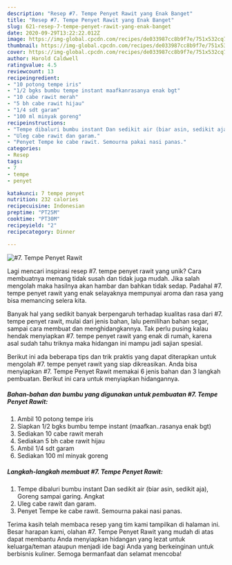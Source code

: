 ```yaml
---
description: "Resep #7. Tempe Penyet Rawit yang Enak Banget"
title: "Resep #7. Tempe Penyet Rawit yang Enak Banget"
slug: 621-resep-7-tempe-penyet-rawit-yang-enak-banget
date: 2020-09-29T13:22:22.012Z
image: https://img-global.cpcdn.com/recipes/de033987cc8b9f7e/751x532cq70/7-tempe-penyet-rawit-foto-resep-utama.jpg
thumbnail: https://img-global.cpcdn.com/recipes/de033987cc8b9f7e/751x532cq70/7-tempe-penyet-rawit-foto-resep-utama.jpg
cover: https://img-global.cpcdn.com/recipes/de033987cc8b9f7e/751x532cq70/7-tempe-penyet-rawit-foto-resep-utama.jpg
author: Harold Caldwell
ratingvalue: 4.5
reviewcount: 13
recipeingredient:
- "10 potong tempe iris"
- "1/2 bgks bumbu tempe instant maafkanrasanya enak bgt"
- "10 cabe rawit merah"
- "5 bh cabe rawit hijau"
- "1/4 sdt garam"
- "100 ml minyak goreng"
recipeinstructions:
- "Tempe dibaluri bumbu instant Dan sedikit air (biar asin, sedikit aja), Goreng sampai garing. Angkat"
- "Uleg cabe rawit dan garam."
- "Penyet Tempe ke cabe rawit. Semourna pakai nasi panas."
categories:
- Resep
tags:
- 7
- tempe
- penyet

katakunci: 7 tempe penyet 
nutrition: 232 calories
recipecuisine: Indonesian
preptime: "PT25M"
cooktime: "PT30M"
recipeyield: "2"
recipecategory: Dinner

---
```



![#7. Tempe Penyet Rawit](https://img-global.cpcdn.com/recipes/de033987cc8b9f7e/751x532cq70/7-tempe-penyet-rawit-foto-resep-utama.jpg)

Lagi mencari inspirasi resep #7. tempe penyet rawit yang unik? Cara membuatnya memang tidak susah dan tidak juga mudah. Jika salah mengolah maka hasilnya akan hambar dan bahkan tidak sedap. Padahal #7. tempe penyet rawit yang enak selayaknya mempunyai aroma dan rasa yang bisa memancing selera kita.

Banyak hal yang sedikit banyak berpengaruh terhadap kualitas rasa dari #7. tempe penyet rawit, mulai dari jenis bahan, lalu pemilihan bahan segar, sampai cara membuat dan menghidangkannya. Tak perlu pusing kalau hendak menyiapkan #7. tempe penyet rawit yang enak di rumah, karena asal sudah tahu triknya maka hidangan ini mampu jadi sajian spesial.




Berikut ini ada beberapa tips dan trik praktis yang dapat diterapkan untuk mengolah #7. tempe penyet rawit yang siap dikreasikan. Anda bisa menyiapkan #7. Tempe Penyet Rawit memakai 6 jenis bahan dan 3 langkah pembuatan. Berikut ini cara untuk menyiapkan hidangannya.

<!--inarticleads1-->

##### Bahan-bahan dan bumbu yang digunakan untuk pembuatan #7. Tempe Penyet Rawit:

1. Ambil 10 potong tempe iris
1. Siapkan 1/2 bgks bumbu tempe instant (maafkan..rasanya enak bgt)
1. Sediakan 10 cabe rawit merah
1. Sediakan 5 bh cabe rawit hijau
1. Ambil 1/4 sdt garam
1. Sediakan 100 ml minyak goreng




<!--inarticleads2-->

##### Langkah-langkah membuat #7. Tempe Penyet Rawit:

1. Tempe dibaluri bumbu instant Dan sedikit air (biar asin, sedikit aja), Goreng sampai garing. Angkat
1. Uleg cabe rawit dan garam.
1. Penyet Tempe ke cabe rawit. Semourna pakai nasi panas.




Terima kasih telah membaca resep yang tim kami tampilkan di halaman ini. Besar harapan kami, olahan #7. Tempe Penyet Rawit yang mudah di atas dapat membantu Anda menyiapkan hidangan yang lezat untuk keluarga/teman ataupun menjadi ide bagi Anda yang berkeinginan untuk berbisnis kuliner. Semoga bermanfaat dan selamat mencoba!
